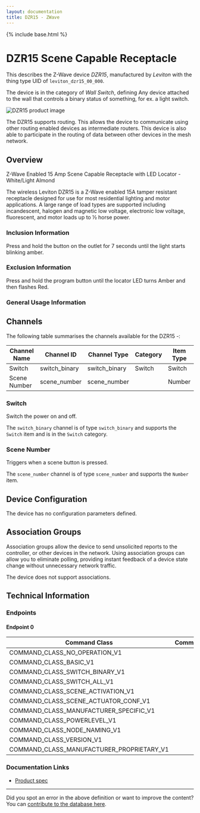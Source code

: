 ```yaml
---
layout: documentation
title: DZR15 - ZWave
---
```


{% include base.html %}

# DZR15 Scene Capable Receptacle
This describes the Z-Wave device *DZR15*, manufactured by *Leviton* with the thing type UID of ```leviton_dzr15_00_000```.

The device is in the category of *Wall Switch*, defining Any device attached to the wall that controls a binary status of something, for ex. a light switch.

![DZR15 product image](https://opensmarthouse.org/zwavedatabase/200/image/)


The DZR15 supports routing. This allows the device to communicate using other routing enabled devices as intermediate routers.  This device is also able to participate in the routing of data between other devices in the mesh network.

## Overview

Z-Wave Enabled 15 Amp Scene Capable Receptacle with LED Locator - White/Light Almond

The wireless Leviton DZR15 is a Z-Wave enabled 15A tamper resistant receptacle designed for use for most residential lighting and motor applications. A large range of load types are supported including incandescent, halogen and magnetic low voltage, electronic low voltage, fluorescent, and motor loads up to ½ horse power.

### Inclusion Information

Press and hold the button on the outlet for 7 seconds until the light starts blinking amber.

### Exclusion Information

Press and hold the program button until the locator LED turns Amber and then flashes Red. 

### General Usage Information



## Channels

The following table summarises the channels available for the DZR15 -:

| Channel Name | Channel ID | Channel Type | Category | Item Type |
|--------------|------------|--------------|----------|-----------|
| Switch | switch_binary | switch_binary | Switch | Switch | 
| Scene Number | scene_number | scene_number |  | Number | 

### Switch
Switch the power on and off.

The ```switch_binary``` channel is of type ```switch_binary``` and supports the ```Switch``` item and is in the ```Switch``` category.

### Scene Number
Triggers when a scene button is pressed.

The ```scene_number``` channel is of type ```scene_number``` and supports the ```Number``` item.



## Device Configuration

The device has no configuration parameters defined.

## Association Groups

Association groups allow the device to send unsolicited reports to the controller, or other devices in the network. Using association groups can allow you to eliminate polling, providing instant feedback of a device state change without unnecessary network traffic.

The device does not support associations.
## Technical Information

### Endpoints

#### Endpoint 0

| Command Class | Comment |
|---------------|---------|
| COMMAND_CLASS_NO_OPERATION_V1| |
| COMMAND_CLASS_BASIC_V1| |
| COMMAND_CLASS_SWITCH_BINARY_V1| |
| COMMAND_CLASS_SWITCH_ALL_V1| |
| COMMAND_CLASS_SCENE_ACTIVATION_V1| |
| COMMAND_CLASS_SCENE_ACTUATOR_CONF_V1| |
| COMMAND_CLASS_MANUFACTURER_SPECIFIC_V1| |
| COMMAND_CLASS_POWERLEVEL_V1| |
| COMMAND_CLASS_NODE_NAMING_V1| |
| COMMAND_CLASS_VERSION_V1| |
| COMMAND_CLASS_MANUFACTURER_PROPRIETARY_V1| |

### Documentation Links

* [Product spec](https://opensmarthouse.org/zwavedatabase/200/reference/DZR15-Tsht-BW-v1p4.pdf)

---

Did you spot an error in the above definition or want to improve the content?
You can [contribute to the database here](https://opensmarthouse.org/zwavedatabase/200).
